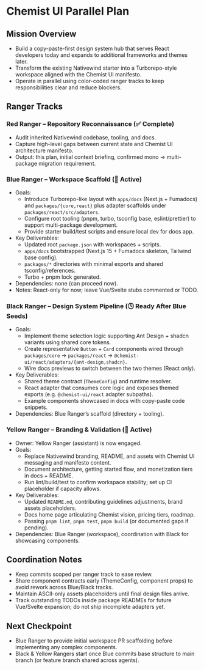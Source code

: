 # Chemist UI Parallel Plan

## Mission Overview
- Build a copy-paste-first design system hub that serves React developers today and expands to additional frameworks and themes later.
- Transform the existing Nativewind starter into a Turborepo-style workspace aligned with the Chemist UI manifesto.
- Operate in parallel using color-coded ranger tracks to keep responsibilities clear and reduce blockers.

## Ranger Tracks

### Red Ranger – Repository Reconnaissance (✅ Complete)
- Audit inherited Nativewind codebase, tooling, and docs.
- Capture high-level gaps between current state and Chemist UI architecture manifesto.
- Output: this plan, initial context briefing, confirmed mono → multi-package migration requirement.

### Blue Ranger – Workspace Scaffold (🚧 Active)
- Goals:
  - Introduce Turborepo-like layout with `apps/docs` (Next.js + Fumadocs) and `packages/{core,react}` plus adapter scaffolds under `packages/react/src/adapters`.
  - Configure root tooling (pnpm, turbo, tsconfig base, eslint/prettier) to support multi-package development.
  - Provide starter build/test scripts and ensure local dev for docs app.
- Key Deliverables:
  - Updated root `package.json` with workspaces + scripts.
  - `apps/docs` bootstrapped (Next.js 15 + Fumadocs skeleton, Tailwind base config).
  - `packages/*` directories with minimal exports and shared tsconfig/references.
  - Turbo + pnpm lock generated.
- Dependencies: none (can proceed now).
- Notes: React-only for now; leave Vue/Svelte stubs commented or TODO.

### Black Ranger – Design System Pipeline (🕓 Ready After Blue Seeds)
- Goals:
  - Implement theme selection logic supporting Ant Design + shadcn variants using shared core tokens.
  - Create representative `Button` + `Card` components wired through `packages/core` → `packages/react` → `@chemist-ui/react/adapters/{ant-design,shadcn}`.
  - Wire docs previews to switch between the two themes (React only).
- Key Deliverables:
  - Shared theme contract (`ThemeConfig`) and runtime resolver.
  - React adapter that consumes core logic and exposes themed exports (e.g. `@chemist-ui/react` adapter subpaths).
  - Example components showcased in docs with copy-paste code snippets.
- Dependencies: Blue Ranger’s scaffold (directory + tooling).

### Yellow Ranger – Branding & Validation (🚧 Active)
- Owner: Yellow Ranger (assistant) is now engaged.
- Goals:
  - Replace Nativewind branding, README, and assets with Chemist UI messaging and manifesto content.
  - Document architecture, getting started flow, and monetization tiers in docs + README.
  - Run lint/build/test to confirm workspace stability; set up CI placeholder if capacity allows.
- Key Deliverables:
  - Updated `README.md`, contributing guidelines adjustments, brand assets placeholders.
  - Docs home page articulating Chemist vision, pricing tiers, roadmap.
  - Passing `pnpm lint`, `pnpm test`, `pnpm build` (or documented gaps if pending).
- Dependencies: Blue Ranger (workspace), coordination with Black for showcasing components.

## Coordination Notes
- Keep commits scoped per ranger track to ease review.
- Share component contracts early (ThemeConfig, component props) to avoid rework across Blue/Black tracks.
- Maintain ASCII-only assets placeholders until final design files arrive.
- Track outstanding TODOs inside package READMEs for future Vue/Svelte expansion; do not ship incomplete adapters yet.

## Next Checkpoint
- Blue Ranger to provide initial workspace PR scaffolding before implementing any complex components.
- Black & Yellow Rangers start once Blue commits base structure to main branch (or feature branch shared across agents).
